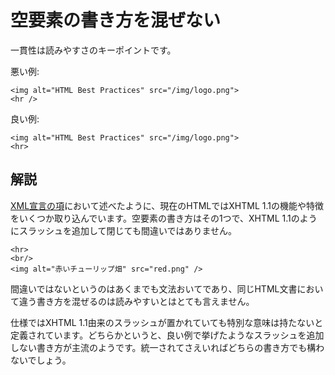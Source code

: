 # 空要素の書き方を混ぜない

一貫性は読みやすさのキーポイントです。

悪い例:

    <img alt="HTML Best Practices" src="/img/logo.png">
    <hr />

良い例:

    <img alt="HTML Best Practices" src="/img/logo.png">
    <hr>


## 解説

[XML宣言の項][1]において述べたように、現在のHTMLではXHTML 1.1の機能や特徴をいくつか取り込んでいます。空要素の書き方はその1つで、XHTML 1.1のようにスラッシュを追加して閉じても間違いではありません。

    <hr>
    <br/>
    <img alt="赤いチューリップ畑" src="red.png" />

間違いではないというのはあくまでも文法おいてであり、同じHTML文書において違う書き方を混ぜるのは読みやすいとはとても言えません。

仕様ではXHTML 1.1由来のスラッシュが置かれていても特別な意味は持たないと定義されています。どちらかというと、良い例で挙げたようなスラッシュを追加しない書き方が主流のようです。統一されてさえいればどちらの書き方でも構わないでしょう。


[1]: dont-use-xml-declaration.ja.md
